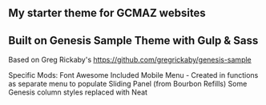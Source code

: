 ## My starter theme for GCMAZ websites

## Built on Genesis Sample Theme with Gulp & Sass
Based on Greg Rickaby's 
https://github.com/gregrickaby/genesis-sample

Specific Mods:
Font Awesome Included
Mobile Menu - Created in functions as separate menu to populate Sliding Panel (from Bourbon Refills) 
Some Genesis column styles replaced with Neat
